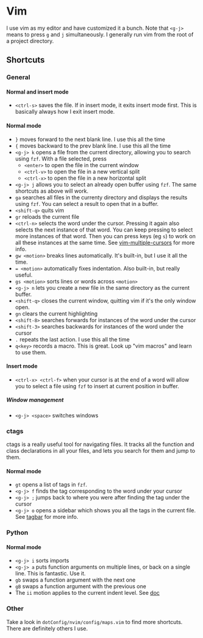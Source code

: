 Vim
===
I use vim as my editor and have customized it a bunch.  Note that `<g-j>` means
to press `g` and `j` simultaneously.  I generally run vim from the root of a
project directory.

Shortcuts
---------
### General
#### Normal and insert mode
- `<ctrl-s>` saves the file.  If in insert mode, it exits insert mode first.
  This is basically always how I exit insert mode.

#### Normal mode
- `}` moves forward to the next blank line.  I use this all the time
- `{` moves backward to the prev blank line.  I use this all the time
- `<g-j> k` opens a file from the current directory, allowing you to search
  using `fzf`.  With a file selected, press
  - `<enter>` to open the file in the current window
  - `<ctrl-v>` to open the file in a new vertical split
  - `<ctrl-x>` to open the file in a new horizontal split
- `<g-j> j` allows you to select an already open buffer using `fzf`.  The
  same shortcuts as above will work.
- `ga` searches all files in the currenty directory and displays the results
  using `fzf`.  You can select a result to open that in a buffer.
- `<shift-q>` quits vim
- `gr` reloads the current file
- `<ctrl-n>` selects the word under the cursor.  Pressing it again also selects
  the next instance of that word.  You can keep pressing to select more
  instances of that word.  Then you can press keys (eg `s`) to work on all
  these instances at the same time.  See
  [vim-multiple-cursors](https://github.com/terryma/vim-multiple-cursors) for
  more info.
- `gw <motion>` breaks lines automatically.  It's built-in, but I use it all
  the time.
- `= <motion>` automatically fixes indentation.  Also built-in, but really
  useful.
- `gs <motion>` sorts lines or words across `<motion>`
- `<g-j> n` lets you create a new file in the same directory as the current
  buffer.
- `<shift-q>` closes the current window, quitting vim if it's the only window
  open.
- `gn` clears the current highlighting
- `<shift-8>` searches forwards for instances of the word under the cursor
- `<shift-3>` searches backwards for instances of the word under the cursor
- `.` repeats the last action.  I use this all the time
- `q<key>` records a macro.  This is great.  Look up "vim macros" and learn to
  use them.

#### Insert mode
- `<ctrl-x> <ctrl-f>` when your cursor is at the end of a word will allow you
  to select a file using `fzf` to insert at current position in buffer.

##### Window management
- `<g-j> <space>` switches windows

### ctags
ctags is a really useful tool for navigating files.  It tracks all the function
and class declarations in all your files, and lets you search for them and jump
to them.
#### Normal mode
- `gt` opens a list of tags in `fzf`.
- `<g-j> f` finds the tag corresponding to the word under your cursor
- `<g-j> ;` jumps back to where you were after finding the tag under the cursor
- `<g-j> o` opens a sidebar which shows you all the tags in the current file.
  See [tagbar](https://github.com/majutsushi/tagbar) for more info.

### Python
#### Normal mode
- `<g-j> i` sorts imports
- `<g-j> a` puts function arguments on multiple lines, or back on a single
  line.  This is fantastic.  Use it.
- `gb` swaps a function argument with the next one
- `gB` swaps a function argument with the previous one
- The `ii` motion applies to the current indent level.  See
  [doc](http://www.vim.org/scripts/script.php?script_id=2484)

### Other
Take a look in `dotConfig/nvim/config/maps.vim` to find more shortcuts.  There
are definitely others I use.
